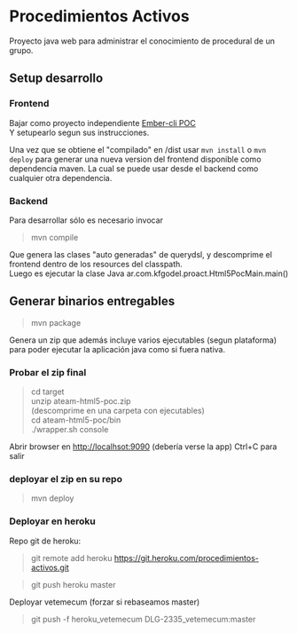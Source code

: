 # Procedimientos Activos

Proyecto java web para administrar el conocimiento de procedural de un grupo.  


## Setup desarrollo

### Frontend
Bajar como proyecto independiente [Ember-cli POC](https://github.com/kfgodel/procedimientos-activos)  
Y setupearlo segun sus instrucciones.  

Una vez que se obtiene el "compilado" en /dist usar `mvn install` o `mvn deploy` para generar una nueva version del 
frontend disponible como dependencia maven. La cual se puede usar desde el backend como cualquier otra dependencia.

### Backend
Para desarrollar sólo es necesario invocar
> mvn compile  

Que genera las clases "auto generadas" de querydsl, y descomprime el frontend dentro de los resources del classpath.  
Luego es  ejecutar la clase Java
ar.com.kfgodel.proact.Html5PocMain.main()

## Generar binarios entregables
> mvn package  

Genera un zip que además incluye varios ejecutables (segun plataforma) para poder ejecutar la aplicación java como
si fuera nativa.

### Probar el zip final
> cd target  
> unzip ateam-html5-poc.zip  
 (descomprime en una carpeta con ejecutables)    
> cd ateam-html5-poc/bin  
> ./wrapper.sh console  

Abrir browser en [http://localhsot:9090](http://localhsot:9090) (debería verse la app)
Ctrl+C para salir


### deployar el zip en su repo
> mvn deploy  

### Deployar en heroku
Repo git de heroku:
> git remote add heroku https://git.heroku.com/procedimientos-activos.git

> git push heroku master

Deployar vetemecum (forzar si rebaseamos master)
> git push -f heroku_vetemecum DLG-2335_vetemecum:master
